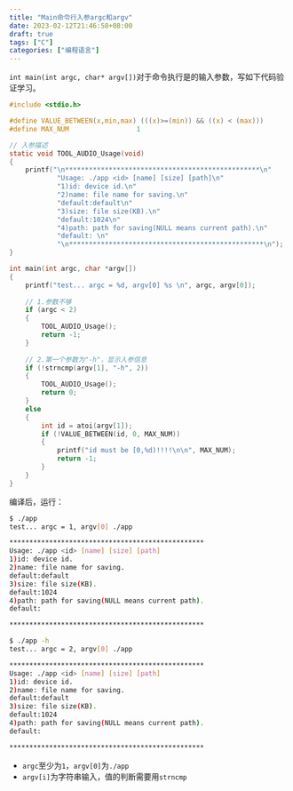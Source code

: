 ```yaml
---
title: "Main命令行入参argc和argv"
date: 2023-02-12T21:46:58+08:00
draft: true
tags: ["C"]
categories: ["编程语言"]
---
```


```int main(int argc, char* argv[])```对于命令执行是的输入参数，写如下代码验证学习。

```c
#include <stdio.h>

#define VALUE_BETWEEN(x,min,max) (((x)>=(min)) && ((x) < (max)))
#define MAX_NUM                 1

// 入参描述
static void TOOL_AUDIO_Usage(void)
{
	printf("\n*************************************************\n"
			"Usage: ./app <id> [name] [size] [path]\n"
			"1)id: device id.\n"
			"2)name: file name for saving.\n"
			"default:default\n"
			"3)size: file size(KB).\n"
			"default:1024\n"
			"4)path: path for saving(NULL means current path).\n"
			"default: \n"
			"\n*************************************************\n");
}

int main(int argc, char *argv[])
{
	printf("test... argc = %d, argv[0] %s \n", argc, argv[0]);
	
	// 1.参数不够
	if (argc < 2)
    {
		TOOL_AUDIO_Usage();
    	return -1;
    }
	
	// 2.第一个参数为"-h"，显示入参信息
	if (!strncmp(argv[1], "-h", 2))
	{
		TOOL_AUDIO_Usage();
    	return 0;
	}
	else
	{
		int id = atoi(argv[1]);
	    if (!VALUE_BETWEEN(id, 0, MAX_NUM))
	    {
    		printf("id must be [0,%d)!!!!\n\n", MAX_NUM);
	    	return -1;
	    }
	}    
}
```
编译后，运行：

```bash
$ ./app
test... argc = 1, argv[0] ./app 

*************************************************
Usage: ./app <id> [name] [size] [path]
1)id: device id.
2)name: file name for saving.
default:default
3)size: file size(KB).
default:1024
4)path: path for saving(NULL means current path).
default: 

*************************************************

$ ./app -h
test... argc = 2, argv[0] ./app 

*************************************************
Usage: ./app <id> [name] [size] [path]
1)id: device id.
2)name: file name for saving.
default:default
3)size: file size(KB).
default:1024
4)path: path for saving(NULL means current path).
default: 

*************************************************
```

- `argc`至少为`1`，`argv[0]`为`./app`
- `argv[i]`为字符串输入，值的判断需要用`strncmp`